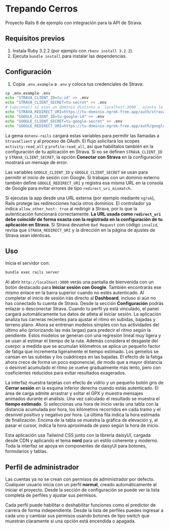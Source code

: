 # Trepando Cerros

Proyecto Rails 8 de ejemplo con integración para la API de Strava.

## Requisitos previos

1. Instala Ruby 3.2.2 (por ejemplo con `rbenv install 3.2.2`).
2. Ejecuta `bundle install` para instalar las dependencias.

## Configuración

1. Copia `.env.example` a `.env` y coloca tus credenciales de Strava:

```bash
cp .env.example .env
echo "STRAVA_CLIENT_ID=tu-id" >> .env
echo "STRAVA_CLIENT_SECRET=tu-secret" >> .env
# (opcional) si usas un dominio distinto a `localhost:3000`, ajusta la URL de retorno
echo "STRAVA_REDIRECT_URI=https://tu-dominio.ngrok-free.app/auth/strava/callback" >> .env
echo "GOOGLE_CLIENT_ID=tu-google-id" >> .env
echo "GOOGLE_CLIENT_SECRET=tu-google-secret" >> .env
echo "GOOGLE_REDIRECT_URI=https://tu-dominio.ngrok-free.app/auth/google_oauth2/callback" >> .env
```
La gema `dotenv-rails` cargará estas variables para permitir las llamadas a `StravaClient` y al proceso de OAuth. El flujo solicitará los scopes `activity:read_all` y `profile:read_all`, así que habilítalos también en la configuración de tu aplicación en Strava. Si no se definen `STRAVA_CLIENT_ID` y `STRAVA_CLIENT_SECRET`, la opción **Conectar con Strava** en la configuración mostrará un mensaje de error.

Las variables `GOOGLE_CLIENT_ID` y `GOOGLE_CLIENT_SECRET` se usan para permitir el inicio de sesión con Google.
Si trabajas con un dominio externo también define `GOOGLE_REDIRECT_URI` y registra esa misma URL en la consola de Google para evitar errores de tipo `redirect_uri_mismatch`.

Si ejecutas la app desde una URL externa (por ejemplo mediante `ngrok`), Rails
protege las redirecciones hacia otros dominios. El controlador ya indica
`allow_other_host: true` al redirigir a Strava, por lo que la autenticación
funcionará correctamente. **La URL usada como `redirect_uri` debe coincidir de
forma exacta con la registrada en la configuración de tu aplicación en
Strava**. Si Strava devuelve `Bad Request` con código `invalid`, revisa que
`STRAVA_REDIRECT_URI` y la dirección en la página de ajustes de Strava sean
idénticas.

## Uso

Inicia el servidor con:

```bash
bundle exec rails server
```

Al abrir `http://localhost:3000` verás una pantalla de bienvenida con un botón destacado para **Iniciar sesión con Google**. También encontrarás ese mismo enlace en la barra superior cuando no estés autenticado. Al completar el inicio de sesión irás directo al **Dashboard**, incluso si aún no has conectado tu cuenta de Strava. Desde la sección **Configuración** podrás enlazar o desconectar Strava. Cuando tu perfil ya está vinculado, el panel cargará automáticamente tus datos de atleta al iniciar sesión.
La aplicación analiza tus carreras recientes para ajustar el ritmo en subidas, bajadas y terreno plano. Ahora se entrenan modelos simples con tus actividades del último año (priorizando las más largas) para predecir el ritmo según la pendiente. Estos modelos se generan con una regresión lineal muy ligera y se usan al estimar el tiempo de la ruta.
Además considera el desgaste del cuerpo: a medida que se acumulan kilómetros se aplica un pequeño factor de fatiga que incrementa ligeramente el tiempo estimado. Los gemelos se cansan en las subidas y los cuádriceps en las bajadas. El efecto de la fatiga ahora crece de forma un poco exponencial, de modo que a mayor distancia o desnivel acumulado el ritmo se vuelve gradualmente más lento, pero con coeficientes reducidos para evitar resultados exagerados.

  La interfaz muestra tarjetas con efecto de vidrio y un pequeño botón gris de **Cerrar sesión** en la esquina inferior derecha cuando estás autenticado. El área de carga admite arrastrar y soltar el GPX y muestra mensajes animados durante el análisis. Una vez calculado el resultado se muestra el **tiempo estimado**. Si seleccionas una hora de inicio verás una tabla con la distancia acumulada por hora, los kilómetros recorridos en cada tramo y el desnivel positivo y negativo por hora. La última fila indica la hora estimada de finalización. Encima de la tabla se muestra la gráfica de elevación y, al pasar el cursor, indica la hora aproximada de paso según la hora de inicio.

Esta aplicación usa Tailwind CSS junto con la librería daisyUI, cargada desde CDN y aplicando el tema **nord** para un estilo coherente y moderno. Toda la interfaz se apoya en componentes de daisyUI para botones, formularios y tablas.

## Perfil de administrador

Las cuentas ya no se crean con permisos de administrador por defecto. Cualquier usuario inicia con un perfil **normal**, creado automáticamente al iniciar el proyecto. Desde la sección de configuración se puede ver la lista completa de perfiles y ajustar sus permisos.

Cada perfil puede habilitar o deshabilitar funciones como el predictor de carrera de forma independiente.
Desde la lista de perfiles puedes ingresar a cada uno y cambiar sus permisos usando botones de tipo switch que muestran claramente si una opción está encendida o apagada.
